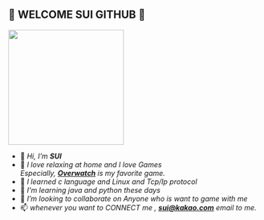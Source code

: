 ## :dolphin: WELCOME SUI GITHUB :dolphin:

<img width="230" src="https://media.giphy.com/media/ZWcKE25oErn5HJ8aFF/giphy.gif" />



- 👋 *Hi, I’m **SUI***
- 👀 *I love relaxing at home and I love Games     
      Especially, **[Overwatch](https://kr.shop.battle.net/ko-kr/family/overwatch)** is my favorite game.*
- 🌱 *I learned  c language and Linux and Tcp/Ip protocol*
- 🌱 *I'm learning java and python these days*
- 💞️ *I’m looking to collaborate on Anyone who is want to game with me*
- 📫 *whenever you want to CONNECT me , **<sui@kakao.com>** email to me.*



<!---
HSUII/HSUII is a ✨ special ✨ repository because its `README.md` (this file) appears on your GitHub profile.
You can click the Preview link to take a look at your changes.
--->
